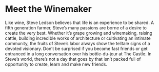 # Meet the Winemaker
Like wine, Steve Ledson believes that life is an experience to be shared. A fifth generation farmer, Steve’s many passions are borne of a desire to create the very best. Whether it’s  grape growing and winemaking, raising cattle, building incredible works of architecture or cultivating an intimate community, the fruits of Steve’s labor always show the telltale signs of a devoted visionary. Don’t be surprised if you become fast friends or get entranced in a long conversation over his bottle-du-jour at The Castle. In Steve’s world, there’s not a day that goes by that isn’t packed full of opportunity to create, learn and make new friends.
